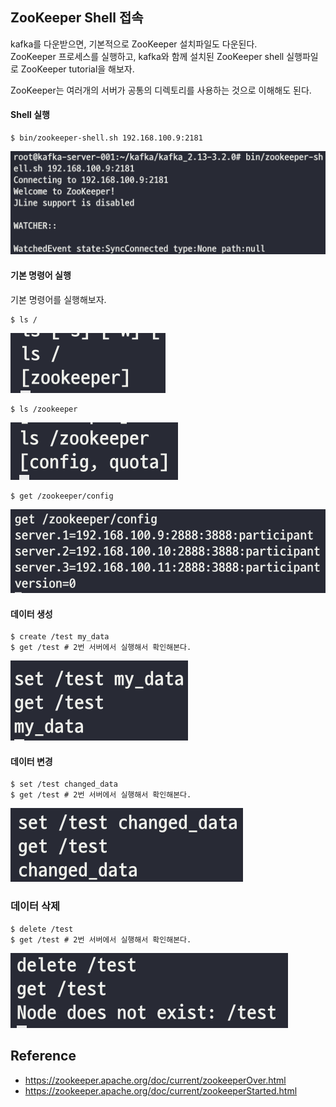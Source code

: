 ## ZooKeeper Shell 접속
kafka를 다운받으면, 기본적으로 ZooKeeper 설치파일도 다운된다.  
ZooKeeper 프로세스를 실행하고, kafka와 함께 설치된 ZooKeeper shell 실행파일로 ZooKeeper tutorial을 해보자.  

ZooKeeper는 여러개의 서버가 공통의 디렉토리를 사용하는 것으로 이해해도 된다.  

#### Shell 실행
~~~
$ bin/zookeeper-shell.sh 192.168.100.9:2181
~~~ 
![zookeeper-tutorial-start](img/zookeeper-tutorial-start.png)


#### 기본 명령어 실행
기본 명령어를 실행해보자.

~~~
$ ls /
~~~
![zookeeper-tutorial-1](img/zookeeper-tutorial-1.png)

~~~
$ ls /zookeeper
~~~
![zookeeper-tutorial-2](img/zookeeper-tutorial-2.png)

~~~
$ get /zookeeper/config
~~~
![zookeeper-tutorial-3](img/zookeeper-tutorial-3.png)


#### 데이터 생성
~~~
$ create /test my_data
$ get /test # 2번 서버에서 실행해서 확인해본다.
~~~
![zookeeper-tutorial-4](img/zookeeper-tutorial-4.png)

#### 데이터 변경
~~~
$ set /test changed_data
$ get /test # 2번 서버에서 실행해서 확인해본다.
~~~
![zookeeper-tutorial-5](img/zookeeper-tutorial-5.png)

### 데이터 삭제
~~~
$ delete /test
$ get /test # 2번 서버에서 실행해서 확인해본다.
~~~
![zookeeper-tutorial-6](img/zookeeper-tutorial-6.png)

## Reference
- https://zookeeper.apache.org/doc/current/zookeeperOver.html
- https://zookeeper.apache.org/doc/current/zookeeperStarted.html